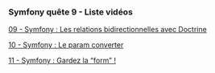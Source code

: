 ### Symfony quête 9 - Liste vidéos

[09 - Symfony : Les relations bidirectionnelles avec Doctrine](https://drive.google.com/open?id=1N3lGCKql-GvEgtH411ma7-tMZwovsTyW)

[10 - Symfony : Le param converter ](https://drive.google.com/file/d/1chSH0s6leYyy60dPFaUeWgOnQbFzWcmE/view?usp=sharing)

[11 - Symfony : Gardez la “form” ! ](https://drive.google.com/file/d/1X2Xe4DhO9IR4b1gJ-jjyHNhrl4qyHMVB/view?usp=sharing)
